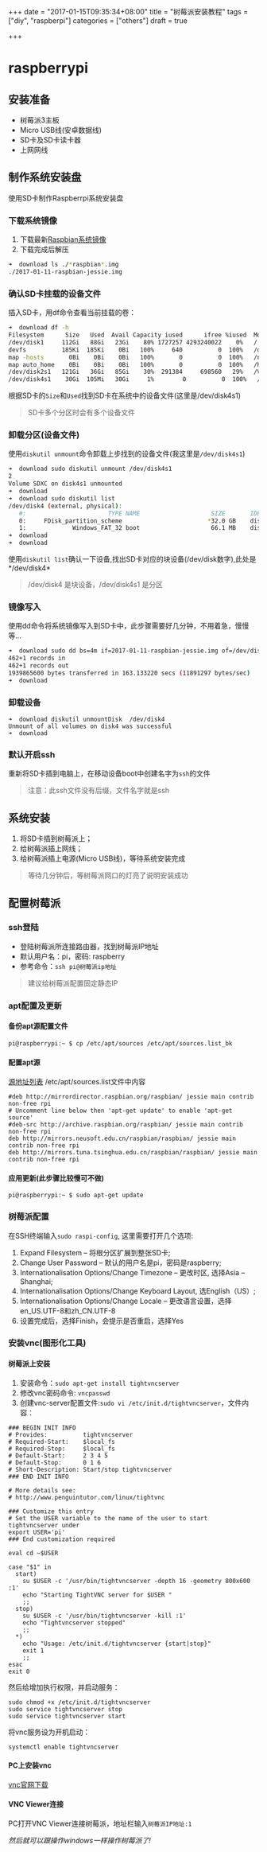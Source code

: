 +++
date = "2017-01-15T09:35:34+08:00"
title = "树莓派安装教程"
tags = ["diy", "raspberpi"]
categories = ["others"]
draft = true

+++

# raspberrypi
## 安装准备
* 树莓派3主板
* Micro USB线(安卓数据线)
* SD卡及SD卡读卡器
* 上网网线

## 制作系统安装盘
使用SD卡制作Raspberrpi系统安装盘
### 下载系统镜像
1. 下载最新[Raspbian系统镜像](http://downloads.raspberrypi.org/raspbian_latest)
2. 下载完成后解压
```sh
➜  download ls ./*raspbian*.img
./2017-01-11-raspbian-jessie.img
```

### 确认SD卡挂载的设备文件
插入SD卡，用df命令查看当前挂载的卷：
```sh
➜  download df -h
Filesystem      Size   Used  Avail Capacity iused      ifree %iused  Mounted on
/dev/disk1     112Gi   88Gi   23Gi    80% 1727257 4293240022    0%   /
devfs          185Ki  185Ki    0Bi   100%     640          0  100%   /dev
map -hosts       0Bi    0Bi    0Bi   100%       0          0  100%   /net
map auto_home    0Bi    0Bi    0Bi   100%       0          0  100%   /home
/dev/disk2s1   121Gi   36Gi   85Gi    30%  291384     698560   29%   /Volumes/Transcend
/dev/disk4s1    30Gi  105Mi   30Gi     1%        0          0  100%   /Volumes/SDXC
```
根据SD卡的`Size`和`Used`找到SD卡在系统中的设备文件(这里是/dev/disk4s1)
> SD卡多个分区时会有多个设备文件

### 卸载分区(设备文件)
使用`diskutil unmount`命令卸载上步找到的设备文件(我这里是`/dev/disk4s1`)
```sh
➜  download sudo diskutil unmount /dev/disk4s1
2
Volume SDXC on disk4s1 unmounted
➜  download 
➜  download sudo diskutil list
/dev/disk4 (external, physical):
   #:                       TYPE NAME                    SIZE       IDENTIFIER
   0:     FDisk_partition_scheme                        *32.0 GB    disk4
   1:             Windows_FAT_32 boot                    66.1 MB    disk4s1
➜  download 
➜  download 
```

使用`diskutil list`确认一下设备,找出SD卡对应的块设备(/dev/disk数字),此处是*/dev/disk4*
> /dev/disk4 是块设备，/dev/disk4s1 是分区

### 镜像写入
使用dd命令将系统镜像写入到SD卡中，此步骤需要好几分钟，不用着急，慢慢等...

```sh
➜  download sudo dd bs=4m if=2017-01-11-raspbian-jessie.img of=/dev/disk4
462+1 records in
462+1 records out
1939865600 bytes transferred in 163.133220 secs (11891297 bytes/sec)
➜  download 
```

### 卸载设备
```
➜  download diskutil unmountDisk  /dev/disk4
Unmount of all volumes on disk4 was successful
➜  download 
```

### 默认开启ssh
重新将SD卡插到电脑上，在移动设备boot中创建名字为`ssh`的文件
> 注意：此ssh文件没有后缀，文件名字就是ssh

## 系统安装
1. 将SD卡插到树莓派上；
2. 给树莓派插上网线；
3. 给树莓派插上电源(Micro USB线)，等待系统安装完成

> 等待几分钟后，等树莓派网口的灯亮了说明安装成功

## 配置树莓派
### ssh登陆
* 登陆树莓派所连接路由器，找到树莓派IP地址
* 默认用户名：pi，密码: raspberry
* 参考命令：`ssh pi@树莓派ip地址`

> 建议给树莓派配置固定静态IP

### apt配置及更新
#### 备份apt源配置文件
```sh
pi@raspberrypi:~ $ cp /etc/apt/sources /etc/apt/sources.list_bk
```
#### 配置apt源
[源地址列表](http://shumeipai.nxez.com/2013/08/31/raspbian-chinese-software-source.html)
/etc/apt/sources.list文件中内容
```
#deb http://mirrordirector.raspbian.org/raspbian/ jessie main contrib non-free rpi
# Uncomment line below then 'apt-get update' to enable 'apt-get source'
#deb-src http://archive.raspbian.org/raspbian/ jessie main contrib non-free rpi
deb http://mirrors.neusoft.edu.cn/raspbian/raspbian/ jessie main contrib non-free rpi
deb http://mirrors.tuna.tsinghua.edu.cn/raspbian/raspbian/ jessie main contrib non-free rpi
```
#### 应用更新(此步骤比较慢可不做)
```
pi@raspberrypi:~ $ sudo apt-get update
```

### 树莓派配置
在SSH终端输入`sudo raspi-config`, 这里需要打开几个选项:

1. Expand Filesystem – 将根分区扩展到整张SD卡;
2. Change User Password – 默认的用户名是pi，密码是raspberry;
3. Internationalisation Options/Change Timezone – 更改时区, 选择Asia – Shanghai;
4. Internationalisation Options/Change Keyboard Layout, 选English（US）;
5. Internationalisation Options/Change Locale – 更改语言设置，选择en_US.UTF-8和zh_CN.UTF-8
6. 设置完成后，选择Finish，会提示是否重启，选择Yes

### 安装vnc(图形化工具)
#### 树莓派上安装
1. 安装命令：`sudo apt-get install tightvncserver`
2. 修改vnc密码命令: `vncpasswd`
3. 创建vnc-server配置文件:`sudo vi /etc/init.d/tightvncserver`，文件内容：

```
### BEGIN INIT INFO
# Provides:          tightvncserver
# Required-Start:    $local_fs
# Required-Stop:     $local_fs
# Default-Start:     2 3 4 5
# Default-Stop:      0 1 6
# Short-Description: Start/stop tightvncserver
### END INIT INFO

# More details see:
# http://www.penguintutor.com/linux/tightvnc

### Customize this entry
# Set the USER variable to the name of the user to start tightvncserver under
export USER='pi'
### End customization required

eval cd ~$USER

case "$1" in
  start)
    su $USER -c '/usr/bin/tightvncserver -depth 16 -geometry 800x600 :1'
    echo "Starting TightVNC server for $USER "
    ;;
  stop)
    su $USER -c '/usr/bin/tightvncserver -kill :1'
    echo "Tightvncserver stopped"
    ;;
  *)
    echo "Usage: /etc/init.d/tightvncserver {start|stop}"
    exit 1
    ;;
esac
exit 0
```

然后给增加执行权限，并启动服务：
```
sudo chmod +x /etc/init.d/tightvncserver
sudo service tightvncserver stop
sudo service tightvncserver start
```

将vnc服务设为开机启动：
```
systemctl enable tightvncserver
```

#### PC上安装vnc
[vnc官网下载](https://www.realvnc.com/download/vnc/)

#### VNC Viewer连接
PC打开VNC Viewer连接树莓派，地址栏输入`树莓派IP地址:1`

*然后就可以跟操作windows一样操作树莓派了!*